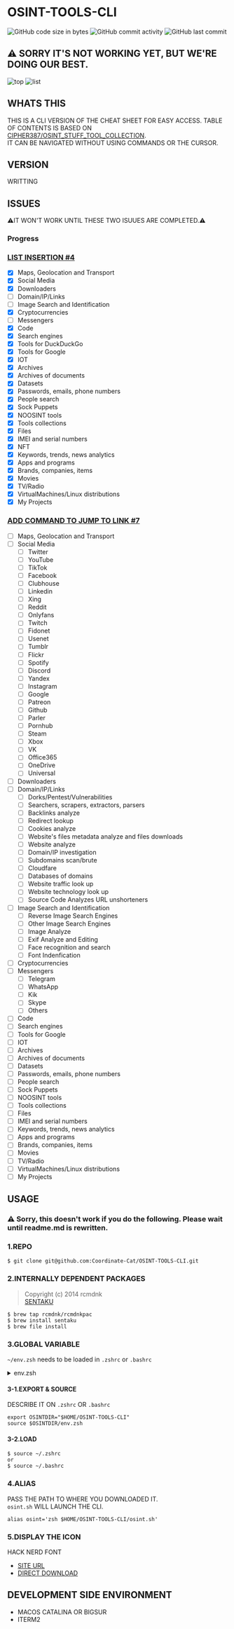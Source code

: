 # OSINT-TOOLS-CLI

![GitHub code size in bytes](https://img.shields.io/github/languages/code-size/Coordinate-Cat/osint-tools-cli?style=flat-square)
![GitHub commit activity](https://img.shields.io/github/commit-activity/w/Coordinate-Cat/osint-tools-cli?style=flat-square)
![GitHub last commit](https://img.shields.io/github/last-commit/Coordinate-Cat/osint-tools-cli?style=flat-square)

## ⚠️ SORRY IT'S NOT WORKING YET, BUT WE'RE DOING OUR BEST.

![top](./assets/top.png)
![list](./assets/list.png)
## WHATS THIS

THIS IS A CLI VERSION OF THE CHEAT SHEET FOR EASY ACCESS.
TABLE OF CONTENTS IS BASED ON [CIPHER387/OSINT_STUFF_TOOL_COLLECTION](HTTPS://GITHUB.COM/CIPHER387/OSINT_STUFF_TOOL_COLLECTION).  
IT CAN BE NAVIGATED WITHOUT USING COMMANDS OR THE CURSOR.

## VERSION
WRITTING
## ISSUES
⚠️IT WON'T WORK UNTIL THESE TWO ISUUES ARE COMPLETED.⚠️  
### Progress
### [LIST INSERTION #4](https://github.com/Coordinate-Cat/OSINT-TOOLS-CLI/issues/4)
- [x] Maps, Geolocation and Transport
- [x] Social Media
- [x] Downloaders
- [ ] Domain/IP/Links
- [ ] Image Search and Identification
- [x] Cryptocurrencies
- [ ] Messengers
- [x] Code
- [x] Search engines
- [x] Tools for DuckDuckGo
- [x] Tools for Google
- [x] IOT
- [x] Archives
- [x] Archives of documents
- [x] Datasets
- [x] Passwords, emails, phone numbers
- [x] People search
- [x] Sock Puppets
- [x] NOOSINT tools
- [x] Tools collections
- [x] Files
- [x] IMEI and serial numbers
- [x] NFT
- [x] Keywords, trends, news analytics
- [x] Apps and programs
- [x] Brands, companies, items
- [x] Movies
- [x] TV/Radio
- [x] VirtualMachines/Linux distributions
- [x] My Projects

### [ADD COMMAND TO JUMP TO LINK #7](https://github.com/Coordinate-Cat/OSINT-TOOLS-CLI/issues/7)
- [ ] Maps, Geolocation and Transport
- [ ] Social Media
  - [ ] Twitter
  - [ ] YouTube
  - [ ] TikTok
  - [ ] Facebook
  - [ ] Clubhouse
  - [ ] Linkedin
  - [ ] Xing
  - [ ] Reddit
  - [ ] Onlyfans
  - [ ] Twitch
  - [ ] Fidonet
  - [ ] Usenet
  - [ ] Tumblr
  - [ ] Flickr
  - [ ] Spotify
  - [ ] Discord
  - [ ] Yandex
  - [ ] Instagram
  - [ ] Google
  - [ ] Patreon
  - [ ] Github
  - [ ] Parler
  - [ ] Pornhub
  - [ ] Steam
  - [ ] Xbox
  - [ ] VK
  - [ ] Office365
  - [ ] OneDrive
  - [ ] Universal
- [ ] Downloaders
- [ ] Domain/IP/Links
  - [ ] Dorks/Pentest/Vulnerabilities
  - [ ] Searchers, scrapers, extractors, parsers
  - [ ] Backlinks analyze
  - [ ] Redirect lookup
  - [ ] Cookies analyze
  - [ ] Website's files metadata analyze and files downloads
  - [ ] Website analyze
  - [ ] Domain/IP investigation
  - [ ] Subdomains scan/brute
  - [ ] Cloudfare
  - [ ] Databases of domains
  - [ ] Website traffic look up
  - [ ] Website technology look up
  - [ ] Source Code Analyzes URL unshorteners
- [ ] Image Search and Identification
  - [ ] Reverse Image Search Engines
  - [ ] Other Image Search Engines
  - [ ] Image Analyze
  - [ ] Exif Analyze and Editing
  - [ ] Face recognition and search
  - [ ] Font Indenfication 
- [ ] Cryptocurrencies
- [ ] Messengers
  - [ ] Telegram
  - [ ] WhatsApp
  - [ ] Kik
  - [ ] Skype
  - [ ] Others
- [ ] Code
- [ ] Search engines
- [ ] Tools for Google
- [ ] IOT
- [ ] Archives
- [ ] Archives of documents
- [ ] Datasets
- [ ] Passwords, emails, phone numbers
- [ ] People search
- [ ] Sock Puppets
- [ ] NOOSINT tools
- [ ] Tools collections
- [ ] Files
- [ ] IMEI and serial numbers
- [ ] Keywords, trends, news analytics
- [ ] Apps and programs
- [ ] Brands, companies, items
- [ ] Movies
- [ ] TV/Radio
- [ ] VirtualMachines/Linux distributions
- [ ] My Projects

## USAGE

### ⚠️ Sorry, this doesn't work if you do the following. Please wait until readme.md is rewritten.

### 1.REPO
```
$ git clone git@github.com:Coordinate-Cat/OSINT-TOOLS-CLI.git
```

### 2.INTERNALLY DEPENDENT PACKAGES
> Copyright (c) 2014 rcmdnk  
[SENTAKU](https://github.com/rcmdnk/sentaku)
```
$ brew tap rcmdnk/rcmdnkpac
$ brew install sentaku
$ brew file install
```

### 3.GLOBAL VARIABLE
<!-- WRITE TO `~/.ZSHRC` OR `~/.BASHZRC` -->

`~/env.zsh` needs to be loaded in `.zshrc` or `.bashrc`  
<details>
<summary>env.zsh</summary>

```
# OSINT(TOC)
## TABLE OF CONTENTS
## Files without TITLE_ASCII. e.g.(osint.sh -> CHILD PAGE[EXIT] -> toc.sh)
export TOC="$HOME/OSINT-TOOLS-CLI/toc.sh"

# CHILD PAGE
export MAPS_GEOLOCATION_AND_TRANSPORT="$HOME/OSINT-TOOLS-CLI/bin/maps-geolocation-and-transport.sh"
export SOCIAL_MEDIA="$HOME/OSINT-TOOLS-CLI/bin/soccial-media.sh"

export DOMAIN_IP_LINKS="$HOME/OSINT-TOOLS-CLI/bin/domain-ip-links.sh"
export IMAGE_SEARCH_AND_IDENTIFICATION="$HOME/OSINT-TOOLS-CLI/bin/image-search-and-identification.sh"
export CRYPTOCURRENCIES="$HOME/OSINT-TOOLS-CLI/bin/cryptocurrencies.sh"
export MESSENGERS="$HOME/OSINT-TOOLS-CLI/bin/messengers.sh"
export CODE="$HOME/OSINT-TOOLS-CLI/bin/code.sh"
export SEARCH_ENGINES="$HOME/OSINT-TOOLS-CLI/bin/search-engines.sh"
export TOOLS_FOR_GOOGLE="$HOME/OSINT-TOOLS-CLI/bin/tools-for-google.sh"
export IOT="$HOME/OSINT-TOOLS-CLI/bin/iot.sh"
export ARCHIVES="$HOME/OSINT-TOOLS-CLI/bin/archives.sh"
export ARCHIVES_OF_DOCUMENTS="$HOME/OSINT-TOOLS-CLI/bin/archives-of-documents.sh"
export DATASETS="$HOME/OSINT-TOOLS-CLI/bin/datasets.sh"
export PASSWORDS_EMAILS_PHONE_NUMBERS="$HOME/OSINT-TOOLS-CLI/bin/passwords-emails-phone-numbers.sh"
export PEOPLE_SEARCH="$HOME/OSINT-TOOLS-CLI/bin/people-search.sh"
export SOCK_PUPPETS="$HOME/OSINT-TOOLS-CLI/bin/sock-puppets.sh"
export NOOSINT_TOOLS="$HOME/OSINT-TOOLS-CLI/bin/noosint-tools.sh"
export TOOLS_COLLECTIONS="$HOME/OSINT-TOOLS-CLI/bin/tools-collections.sh"
export FILES="$HOME/OSINT-TOOLS-CLI/bin/files.sh"
export IMEI_AND_SERIAL_NUMBERS="$HOME/OSINT-TOOLS-CLI/bin/imei-and_-serial-numbers.sh"
export KEYWORDS_TRENDS_NEWS_ANALYTICS="$HOME/OSINT-TOOLS-CLI/bin/keywords-trends-news-analytics.sh"
export APPS_AND_PROGRAMS="$HOME/OSINT-TOOLS-CLI/bin/apps-and-programs.sh"
export BRANDS_COMPANIES_ITEMS="$HOME/OSINT-TOOLS-CLI/bin/brands-companies-items.sh"
export MOVIES="$HOME/OSINT-TOOLS-CLI/bin/movies.sh"
export TV_RADIO="$HOME/OSINT-TOOLS-CLI/bin/tv-radio.sh"
export VIRTUALMACHINES_LINUX_DISTRIBUTIONS="$HOME/OSINT-TOOLS-CLI/bin/virtualmachines-linux-distributions.sh"
export MY_PROJECTS="$HOME/OSINT-TOOLS-CLI/bin/my-projects.sh"

# OSINT/MAPS_GEOLOCATION_AND_TRANSPORT
export SOCIAL_MEDIA_AND_PHOTOS_MAPS="$HOME/OSINT-TOOLS-CLI/bin/MAPS_GEOLOCATION_AND_TRANSPORT/social-media-and-photos-maps.sh"
export NATURE_AVIATION="$HOME/OSINT-TOOLS-CLI/bin/MAPS_GEOLOCATION_AND_TRANSPORT/nature-aviation.sh"
export MARITIME="$HOME/OSINT-TOOLS-CLI/bin/MAPS_GEOLOCATION_AND_TRANSPORT/maritime.sh"
export RAILWAY="$HOME/OSINT-TOOLS-CLI/bin/MAPS_GEOLOCATION_AND_TRANSPORT/railway.sh"
export ROUTES="$HOME/OSINT-TOOLS-CLI/bin/MAPS_GEOLOCATION_AND_TRANSPORT/routes.sh"
export POLITICS_CONFLICTS_AND_CRISIS="$HOME/OSINT-TOOLS-CLI/bin/MAPS_GEOLOCATION_AND_TRANSPORT/politics-conflicts-and-crisis.sh"
export URBAN_AND_INDUSTRIAL_INFRASTRUCTURE="$HOME/OSINT-TOOLS-CLI/bin/MAPS_GEOLOCATION_AND_TRANSPORT/urban-and-industrial-infrastructure.sh"
export TRANSPORT="$HOME/OSINT-TOOLS-CLI/bin/MAPS_GEOLOCATION_AND_TRANSPORT/transport.sh"
export COMMUNICATIONS_INTERNET_TECHNOLOGIES="$HOME/OSINT-TOOLS-CLI/bin/MAPS_GEOLOCATION_AND_TRANSPORT/communications-Internet-technologies.sh"
export TOOLS="$HOME/OSINT-TOOLS-CLI/bin/MAPS_GEOLOCATION_AND_TRANSPORT/tools.sh"
export STREET_VIEW="$HOME/OSINT-TOOLS-CLI/bin/MAPS_GEOLOCATION_AND_TRANSPORT/street-view.sh"
export OTHER="$HOME/OSINT-TOOLS-CLI/bin/MAPS_GEOLOCATION_AND_TRANSPORT/other.sh"

# OSINT/SOCIAL_MEDIA
export TWITTER="$HOME/OSINT-TOOLS-CLI/bin/SOCIAL_MEDIA/twitter.sh"
export YOUTUBE="$HOME/OSINT-TOOLS-CLI/bin/SOCIAL_MEDIA/youtube.sh"
```
</details>

#### 3-1.EXPORT & SOURCE
DESCRIBE IT ON `.zshrc` OR `.bashrc`
```
export OSINTDIR="$HOME/OSINT-TOOLS-CLI"
source $OSINTDIR/env.zsh
```

#### 3-2.LOAD
```
$ source ~/.zshrc
or
$ source ~/.bashrc
```

### 4.ALIAS
PASS THE PATH TO WHERE YOU DOWNLOADED IT.  
`osint.sh` WILL LAUNCH THE CLI.
```
alias osint='zsh $HOME/OSINT-TOOLS-CLI/osint.sh'
```

### 5.DISPLAY THE ICON
HACK NERD FONT  
- [SITE URL](https://www.nerdfonts.com/font-downloads)  
- [DIRECT DOWNLOAD](https://github.com/ryanoasis/nerd-fonts/releases/download/v2.1.0/Hack.zip)

## DEVELOPMENT SIDE ENVIRONMENT

- MACOS CATALINA OR BIGSUR
- ITERM2
